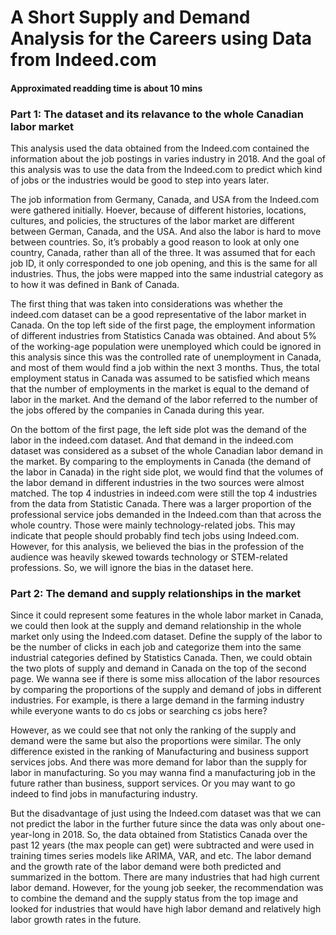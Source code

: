 # A Short Supply and Demand Analysis for the Careers using Data from Indeed.com

#### Approximated readding time is about 10 mins


### Part 1: The dataset and its relavance to the whole Canadian labor market
This analysis used the data obtained from the Indeed.com contained the information about the job postings in varies industry in 2018. And the goal of this analysis was to use the data from the Indeed.com to predict which kind of jobs or the industries would be good to step into years later.  

The job information from Germany, Canada, and USA from the Indeed.com were gathered initially. Hoever, because of different histories, locations, cultures, and policies, the structures of the labor market are different between German, Canada, and the USA. And also the labor is hard to move between countries. So, it’s probably a good reason to look at only one country, Canada, rather than all of the three. It was assumed that for each job ID, it only corresponded to one job opening, and this is the same for all industries. Thus, the jobs were mapped into the same industrial category as to how it was defined in Bank of Canada. 

The first thing that was taken into considerations was whether the indeed.com dataset can be a good representative of the labor market in Canada. On the top left side of the first page, the employment information of different industries from Statistics Canada was obtained. And about 5% of the working-age population were unemployed which could be ignored in this analysis since this was the controlled rate of unemployment in Canada, and most of them would find a job within the next 3 months. Thus, the total employment status in Canada was assumed to be satisfied which means that the number of employments in the market is equal to the demand of labor in the market. And the demand of the labor referred to the number of the jobs offered by the companies in Canada during this year. 

On the bottom of the first page, the left side plot was the demand of the labor in the indeed.com dataset. And that demand in the indeed.com dataset was considered as a subset of the whole Canadian labor demand in the market. By comparing to the employments in Canada (the demand of the labor in Canada) in the right side plot, we would find that the volumes of the labor demand in different industries in the two sources were almost matched. The top 4 industries in indeed.com were still the top 4 industries from the data from Statistic Canada. There was a larger proportion of the professional service jobs demanded in the Indeed.com than that across the whole country. Those were mainly technology-related jobs. This may indicate that people should probably find tech jobs using Indeed.com. However, for this analysis, we believed the bias in the profession of the audience was heavily skewed towards technology or STEM-related professions. So, we will ignore the bias in the dataset here.  

### Part 2: The demand and supply relationships in the market
Since it could represent some features in the whole labor market in Canada, we could then look at the supply and demand relationship in the whole market only using the Indeed.com dataset. Define the supply of the labor to be the number of clicks in each job and categorize them into the same industrial categories defined by Statistics Canada. 
Then, we could obtain the two plots of supply and demand in Canada on the top of the second page. We wanna see if there is some miss allocation of the labor resources by comparing the proportions of the supply and demand of jobs in different industries. For example, is there a large demand in the farming industry while everyone wants to do cs jobs or searching cs jobs here?

However, as we could see that not only the ranking of the supply and demand were the same but also the proportions were similar. The only difference existed in the ranking of Manufacturing and business support services jobs. And there was more demand for labor than the supply for labor in manufacturing. So you may wanna find a manufacturing job in the future rather than business, support services. Or you may want to go indeed to find jobs in manufacturing industry.

But the disadvantage of just using the Indeed.com dataset was that we can not predict the labor in the further future since the data was only about one-year-long in 2018. So, the data obtained from Statistics Canada over the past 12 years (the max people can get) were subtracted and were used in training times series models like ARIMA, VAR, and etc. The labor demand and the growth rate of the labor demand were both predicted and summarized in the bottom. There are many industries that had high current labor demand. However, for the young job seeker, the recommendation was to combine the demand and the supply status from the top image and looked for industries that would have high labor demand and relatively high labor growth rates in the future. 





